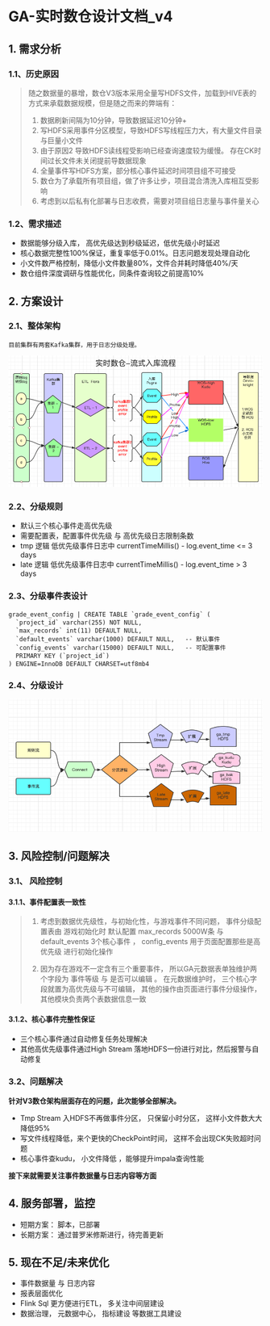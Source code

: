# GA-实时数仓设计文档_v4

## 1. 需求分析

### 1.1、历史原因

>  随之数据量的暴增，数仓V3版本采用全量写HDFS文件，加载到HIVE表的方式来承载数据规模，但是随之而来的弊端有：
>
> 1. 数据刷新间隔为10分钟，导致数据延迟10分钟+
> 2. 写HDFS采用事件分区模型，导致HDFS写线程压力大，有大量文件目录与巨量小文件
> 3. 由于原因2 导致HDFS读线程受影响已经查询速度较为缓慢。 存在CK时间过长文件未关闭提前导数据现象
> 4. 全量事件写HDFS方案，部分核心事件延迟时间项目组不可接受
> 5. 数仓为了承载所有项目组，做了许多让步，项目混合清洗入库相互受影响
> 6. 考虑到以后私有化部署与日志收费，需要对项目组日志量与事件量关心

### 1.2、需求描述

* 数据能够分级入库， 高优先级达到秒级延迟，低优先级小时延迟
* 核心数据完整性100%保证，重复率低于0.01%。日志问题发现处理自动化
* 小文件数严格控制，降低小文件数量80%，文件合并耗时降低40%/天
* 数仓组件深度调研与性能优化，同条件查询较之前提高10%

## 2. 方案设计

### 2.1、整体架构

`目前集群有两套Kafka集群，用于日志分级处理。`

![数仓-V4](图片库/数仓-V4.png)

### 2.2、分级规则

* 默认三个核心事件走高优先级
* 需要配置表，配置事件优先级 与  高优先级日志限制条数
* tmp 逻辑 低优先级事件日志中   currentTimeMillis() -  log.event_time  <=  3 days 
* late 逻辑  低优先级事件日志中   currentTimeMillis() -  log.event_time  >  3 days 

### 2.3、分级事件表设计

```mysql
grade_event_config | CREATE TABLE `grade_event_config` (
  `project_id` varchar(255) NOT NULL,
  `max_records` int(11) DEFAULT NULL,
  `default_events` varchar(1000) DEFAULT NULL,   -- 默认事件
  `config_events` varchar(15000) DEFAULT NULL,   -- 可配置事件
  PRIMARY KEY (`project_id`)
) ENGINE=InnoDB DEFAULT CHARSET=utf8mb4 
```

### 2.4、分级设计

![事件分级配置](图片库/事件分级配置.png)

## 3. 风险控制/问题解决

### 3.1、 风险控制

#### 3.1.1、事件配置表一致性

> 1. 考虑到数据优先级性，与初始化性，与游戏事件不同问题， 事件分级配置表由  游戏初始化时   默认配置 max_records 5000W条  与  default_events 3个核心事件 ， config_events 用于页面配置那些是高优先级  进行初始化操作
>
> 2. 因为存在游戏不一定含有三个重要事件， 所以GA元数据表单独维护两个字段为  事件等级  与  是否可以编辑 。 在元数据维护时， 三个核心字段就置为高优先级与不可编辑， 其他的操作由页面进行事件分级操作， 其他模块负责两个表数据信息一致

#### 3.1.2、核心事件完整性保证

* 三个核心事件通过自动修复任务处理解决
* 其他高优先级事件通过High Stream 落地HDFS一份进行对比，然后报警与自动修复

### 3.2、问题解决

 **针对V3数仓架构层面存在的问题，此次能够全部解决。**

* Tmp Stream  入HDFS不再做事件分区， 只保留小时分区， 这样小文件数大大降低95%
* 写文件线程降低，来个更快的CheckPoint时间， 这样不会出现CK失败超时问题
* 核心事件查kudu， 小文件降低 ，能够提升impala查询性能

**接下来就需要关注事件数据量与日志内容等方面**

## 4. 服务部署，监控

* 短期方案：     脚本，已部署
* 长期方案：     通过普罗米修斯进行，待完善更新

## 5. 现在不足/未来优化

* 事件数据量 与 日志内容 
* 报表层面优化
* Flink Sql  更方便进行ETL， 多关注中间层建设
* 数据治理， 元数据中心， 指标建设 等数据工具建设